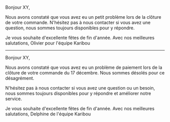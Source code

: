 Bonjour XY,

Nous avons constaté que vous avez eu un petit problème lors de la clôture de votre commande. 
N'hésitez pas à nous contacter si vous avez une question, nous sommes toujours disponibles pour y répondre. 

Je vous souhaite d'excellente fêtes de fin d'année. Avec nos meilleures salutations, 
Olivier pour l'équipe Karibou

-----
Bonjour XY,

Nous avons constaté que vous avez eu un problème de paiement lors de la clôture de votre commande du 17 décembre. Nous sommes désolés pour ce désagrément.
 
N'hésitez pas à nous contacter si vous avez une question ou un besoin, nous sommes toujours disponibles pour y répondre et améliorer notre service.

Je vous souhaite d'excellente fêtes de fin d'année. Avec nos meilleures salutations, 
Delphine de l'équipe Karibou
